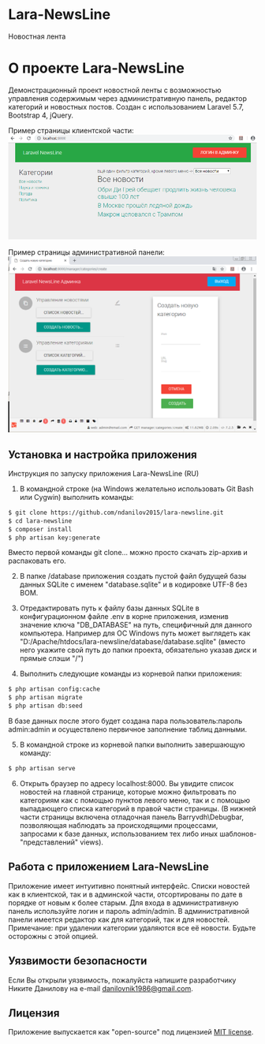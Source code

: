 # Lara-NewsLine

Новостная лента

# О проекте Lara-NewsLine

Демонстрационный проект новостной ленты с возможностью управления содержимым через административную панель, редактор категорий и новостных постов. Создан с использованием Laravel 5.7, Bootstrap 4, jQuery.

Пример страницы клиентской части:
![alt text](https://raw.githubusercontent.com/NDanilov2015/lara-newsline/master/front.png)

Пример страницы административной панели:
![alt text](https://raw.githubusercontent.com/NDanilov2015/lara-newsline/master/admin.png)


## Установка и настройка приложения

Инструкция по запуску приложения Lara-NewsLine (RU)

1. В командной строке (на Windows желательно использовать Git Bash или Cygwin) выполнить команды:

```bash
$ git clone https://github.com/ndanilov2015/lara-newsline.git
$ cd lara-newsline
$ composer install
$ php artisan key:generate
```

Вместо первой команды git clone... можно просто скачать zip-архив и распаковать его.

2. В папке /database приложения создать пустой файл будущей базы данных SQLite с именем "database.sqlite" и в кодировке UTF-8 без BOM.

3. Отредактировать путь к файлу базы данных SQLite в конфигурационном файле .env в корне приложения, изменив значение ключа "DB_DATABASE" на путь, специфичный для данного компьютера. Например для ОС Windows путь может выглядеть как 
"D:/Apache/htdocs/lara-newsline/database/database.sqlite" (вместо него укажите свой путь до папки проекта, обязательно указав диск и прямые слэши "/")

4. Выполнить следующие команды из корневой папки приложения:

```bash
$ php artisan config:cache
$ php artisan migrate
$ php artisan db:seed
```

В базе данных после этого будет создана пара пользователь:пароль admin:admin и осуществлено первичное заполнение таблиц данными.

5. В командной строке из корневой папки выполнить завершающую команду:

```bash
$ php artisan serve
```

6. Открыть браузер по адресу localhost:8000. Вы увидите список новостей на главной странице, которые можно фильтровать по категориям как с помощью пунктов левого меню, так и с помощью выпадающего списка категорий в правой части страницы. (В нижней части страницы включена отладочная панель Barryvdh\Debugbar, позволяющая наблюдать за происходящими процессами, запросами к базе данных, использованием тех либо иных шаблонов-"представлений" views).

## Работа с приложением Lara-NewsLine

Приложение имеет интуитивно понятный интерфейс. Списки новостей как в клиентской, так и в админской части, отсортированы по дате в порядке от новым к более старым. Для входа в административную панель используйте логин и пароль admin/admin. В административной панели имеется редактор как для категорий, так и для новостей. Примечание: при удалении категории удаляются все её новости. Будьте осторожны с этой опцией.

## Уязвимости безопасности

Если Вы открыли уязвимость, пожалуйста напишите разработчику Никите Данилову на e-mail [danilovnik1986@gmail.com](mailto:danilovnik1986@gmail.com).

## Лицензия

Приложение выпускается как "open-source" под лицензией [MIT license](https://opensource.org/licenses/MIT).